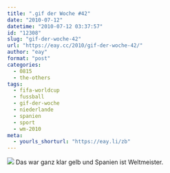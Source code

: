 ```yaml
---
title: ".gif der Woche #42"
date: "2010-07-12"
datetime: "2010-07-12 03:37:57"
id: "12308"
slug: "gif-der-woche-42"
url: "https://eay.cc/2010/gif-der-woche-42/"
author: "eay"
format: "post"
categories:
  - 0815
  - the-others
tags:
  - fifa-worldcup
  - fussball
  - gif-der-woche
  - niederlande
  - spanien
  - sport
  - wm-2010
meta:
  - yourls_shorturl: "https://eay.li/zb"
---
```


![](https://eay.cc/uploads/2010/derfliegendehollaender.gif) Das war ganz klar gelb und Spanien ist Weltmeister.
